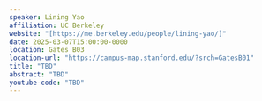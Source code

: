 ```yaml
---
speaker: Lining Yao
affiliation: UC Berkeley
website: "[https://me.berkeley.edu/people/lining-yao/]"
date: 2025-03-07T15:00:00-0000
location: Gates B03
location-url: "https://campus-map.stanford.edu/?srch=GatesB01"
title: "TBD"
abstract: "TBD"
youtube-code: "TBD"
---
```


